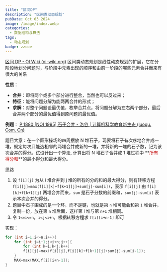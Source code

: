 ```yaml
---
title: "区间DP"
description: "区间类动态规划"
pubDate: Oct 03 2024
image: /image/index.webp
categories:
  - 数据结构与算法
tags:
  - 动态规划
badge: zzcoe
---
```



[区间 DP - OI Wiki (oi-wiki.org)](https://oi-wiki.org/dp/interval/)
区间类动态规划是线性动态规划的扩展，它在分阶段地划分问题时，与阶段中元素出现的顺序和由前一阶段的哪些元素合并而来有很大的关系

**性质**：
- **合并**：即将两个或多个部分进行整合，当然也可以反过来；
- **特征**：能将问题分解为能两两合并的形式；
- **求解**：对整个问题设最优值，枚举合并点，将问题分解为左右两个部分，最后合并两个部分的最优值得到原问题的最优值。




**例题**：
[P 1880 [NOI 1995] 石子合并 - 洛谷 | 计算机科学教育新生态 (luogu. Com. Cn)](https://www.luogu.com.cn/problem/P1880)

题目大意：在一个圆形操场的四周摆放 N 堆石子，现要将石子有次序地合并成一堆，规定每次只能选相邻的两堆合并成新的一堆，并将新的一堆的石子数，记为该次合并的得分。试设计出一个算法, 计算出将 N 堆石子合并成 1 堆过程中 **<font color="#c00000">所有得分和</font>**的最小得分和最大得分。

思路
1. 设 `f[i][j]` 为从 i 堆合并到 j 堆的所有的分的和的最大得分，则有转移方程 `f[i][j]=max(f[i][k]+f[k+1][j]+sum[j]-sum[i])`，表示 `f[i][j]` 由 `f[i][k]+f[k+1][j]` 两堆合并而来，`sum` 是石子分数的前缀和，`sum[j]-sum[i]` 表示本次合并的得分。 
2. 题目中石子围成的是一个环，而不是链，也就是第 `n` 堆可能会和第 `1` 堆合并，复制一份，放在第 `n` 堆后面，这样第 i 堆与第 `n+1` 堆相同。
3. 令 `1<=i<=n`，`i<j<i+n`，根据转移方程求 `f[i][i+n-1]` 即可

实现：
```cpp
for (int i=1;i<=n;i++){
	for (int j=i+1;j<i+n;j++){
 		for (int k=i;k<j;k++)
		f[i][j]=max(f[i][j],f[i][k]+f[k+1][j]+sum[j]-sum[i-1]);
	}
	MAX=max(MAX,f[i][i+n-1]);
}
```




